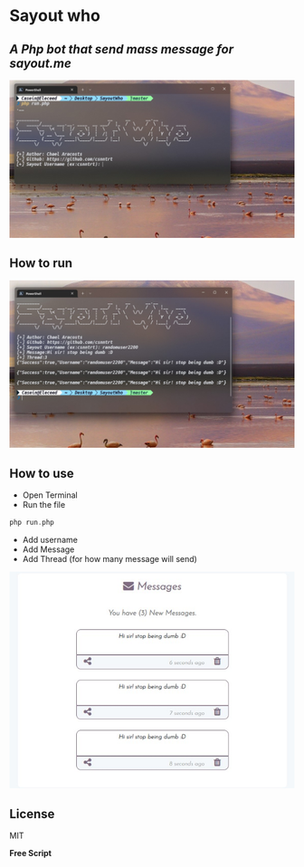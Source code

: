 # Sayout who #
## _A Php bot that send mass message for sayout.me_ ##
![Sayoutwho](./images/sayout.jpg)

## How to run
![Sayoutwho](./images/sayoutdone.jpg)

## How to use
* Open Terminal
* Run the file
```php 
php run.php
```
* Add username
* Add Message
* Add Thread (for how many message will send)

![Sayoutwho](./images/messages.jpg)


## License

MIT

**Free Script**